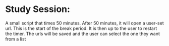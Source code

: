 # Study Session:

A small script that times 50 minutes. After 50 minutes, it will open a user-set url. This is the start of the break period. It is then up to the user to restart the timer. The urls will be saved and the user can select the one they want from a list